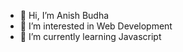 - 👋 Hi, I’m Anish Budha
- 👀 I’m interested in Web Development
- 🌱 I’m currently learning Javascript



<!---
Budha2003/Budha2003 is a ✨ special ✨ repository because its `README.md` (this file) appears on your GitHub profile.
You can click the Preview link to take a look at your changes.
--->
